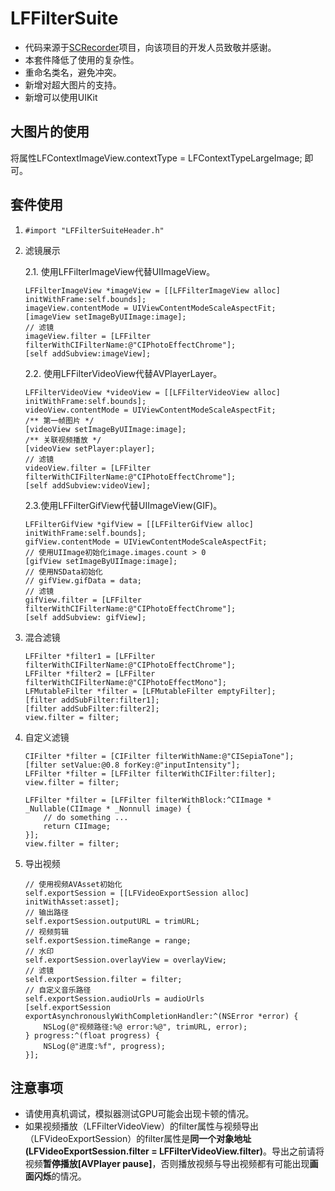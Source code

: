 # LFFilterSuite

* 代码来源于[SCRecorder](https://github.com/rFlex/SCRecorder)项目，向该项目的开发人员致敬并感谢。  
* 本套件降低了使用的复杂性。
* 重命名类名，避免冲突。
* 新增对超大图片的支持。
* 新增可以使用UIKit

## 大图片的使用
将属性LFContextImageView.contextType = LFContextTypeLargeImage; 即可。

## 套件使用
1. `#import "LFFilterSuiteHeader.h"`
2. 滤镜展示

	2.1. 使用LFFilterImageView代替UIImageView。
	
	 ````
	 LFFilterImageView *imageView = [[LFFilterImageView alloc] initWithFrame:self.bounds];
	imageView.contentMode = UIViewContentModeScaleAspectFit;
	[imageView setImageByUIImage:image];
	// 滤镜
	imageView.filter = [LFFilter filterWithCIFilterName:@"CIPhotoEffectChrome"];
	[self addSubview:imageView];
	 ````
	2.2. 使用LFFilterVideoView代替AVPlayerLayer。
	
		
	 ````
	LFFilterVideoView *videoView = [[LFFilterVideoView alloc] initWithFrame:self.bounds];
	videoView.contentMode = UIViewContentModeScaleAspectFit;
	/** 第一帧图片 */
	[videoView setImageByUIImage:image];
	/** 关联视频播放 */
	[videoView setPlayer:player];
	// 滤镜
	videoView.filter = [LFFilter filterWithCIFilterName:@"CIPhotoEffectChrome"];
	[self addSubview:videoView];
	 ````
	 2.3.使用LFFilterGifView代替UIImageView(GIF)。
	 
	 ````
	 LFFilterGifView *gifView = [[LFFilterGifView alloc] initWithFrame:self.bounds];
	gifView.contentMode = UIViewContentModeScaleAspectFit;
	// 使用UIImage初始化image.images.count > 0
	[gifView setImageByUIImage:image];
	// 使用NSData初始化
	// gifView.gifData = data;
	// 滤镜
	gifView.filter = [LFFilter filterWithCIFilterName:@"CIPhotoEffectChrome"];
	[self addSubview: gifView];
	 ````
 
3. 混合滤镜
	
	````
	LFFilter *filter1 = [LFFilter filterWithCIFilterName:@"CIPhotoEffectChrome"];
	LFFilter *filter2 = [LFFilter filterWithCIFilterName:@"CIPhotoEffectMono"];
	LFMutableFilter *filter = [LFMutableFilter emptyFilter];
	[filter addSubFilter:filter1];
	[filter addSubFilter:filter2];
	view.filter = filter;
	````
	
4. 自定义滤镜
	
	````
	CIFilter *filter = [CIFilter filterWithName:@"CISepiaTone"];
	[filter setValue:@0.8 forKey:@"inputIntensity"];
	LFFilter *filter = [LFFilter filterWithCIFilter:filter];
	view.filter = filter;
	````
	
	````
	LFFilter *filter = [LFFilter filterWithBlock:^CIImage * _Nullable(CIImage * _Nonnull image) {
        // do something ...
        return CIImage;
    }];
	view.filter = filter;
	````
	
5. 导出视频

	````
	// 使用视频AVAsset初始化
	self.exportSession = [[LFVideoExportSession alloc] initWithAsset:asset];
	// 输出路径
	self.exportSession.outputURL = trimURL;
	// 视频剪辑
	self.exportSession.timeRange = range;
	// 水印
	self.exportSession.overlayView = overlayView;
	// 滤镜
	self.exportSession.filter = filter;
	// 自定义音乐路径
	self.exportSession.audioUrls = audioUrls
	[self.exportSession exportAsynchronouslyWithCompletionHandler:^(NSError *error) {
	    NSLog(@"视频路径:%@ error:%@", trimURL, error);
	} progress:^(float progress) {
	    NSLog(@"进度:%f", progress);
	}];
	````
	
## 注意事项
* 请使用真机调试，模拟器测试GPU可能会出现卡顿的情况。
* 如果视频播放（LFFilterVideoView）的filter属性与视频导出（LFVideoExportSession）的filter属性是**同一个对象地址(LFVideoExportSession.filter = LFFilterVideoView.filter)**。导出之前请将视频**暂停播放[AVPlayer pause]**，否则播放视频与导出视频都有可能出现**画面闪烁**的情况。
